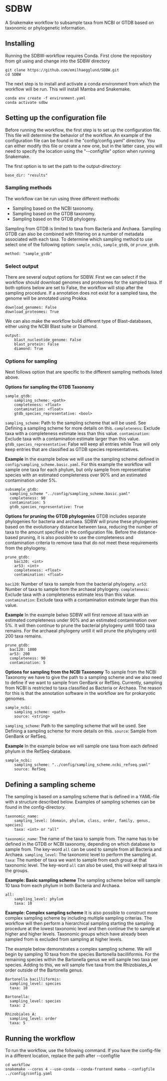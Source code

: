 # SDBW
A Snakemake workflow to subsample taxa from NCBI or GTDB based on taxonomic or
phylogenetic information.

## Installing
Running the SDBW-workflow requires Conda. First clone the repository from git
using and change into the SDBW directory

```
git clone https://github.com/emilhaegglund/SDBW.git
cd SDBW
```

The next step is to install and activate a conda environment from which the
workflow will be run. This will install Mamba and Snakemake.

```
conda env create -f environment.yaml
conda activate sdbw
```

## Setting up the configuration file
Before running the workflow, the first step is to set up the configuration file. This file will determine the behavior of the workflow. An example of the configuration file can be found in the "config/config.yaml" directory. You can either modify this file or create a new one, but in the latter case, you will need to specify the location using the "--configfile" option when running Snakemake.

The first option is to set the path to the output-directory:
```
base_dir: "results"
```

### Sampling methods
The workflow can be run using three different methods:
* Sampling based on the NCBI taxonomy.
* Sampling based on the GTDB taxonomy.
* Sampling based on the GTDB phylogeny.

Sampling from GTDB is limited to taxa from Bacteria and Archaea. Sampling GTDB can also be combined with filtering on a number of metadata associated with each taxa. To determine which sampling method to use select one of the following option: `sample_ncbi`, `sample_gtdb`, or `prune_gtdb`.

```
method: "sample_gtdb"
```

### Select output
There are several output options for SDBW. First we can select if the workflow should download genomes and proteomes for the sampled taxa. If both options below are set to False, the workflow will stop after the sampling procedure. If a annotation does not exist for a sampled taxa, the genome will be annotated using Prokka.
```
download_genomes: False
download_proteomes: True
```
We can also make the workflow build different type of Blast-databases, either using the NCBI Blast suite or Diamond.
```
output:
    blast_nucleotide_genome: False
    blast_protein: False
    diamond: True
```
### Options for sampling
Next follows option that are specific to the different sampling methods listed above.

__Options for sampling the GTDB Taxonomy__
```
sample_gtdb:
    sampling_scheme: <path>
    completeness: <float>
    contamination: <float>
    gtdb_species_representative: <bool>
```

`sampling_scheme`: Path to the sampling scheme that will be used. See Defining a sampling scheme for more details on this.
`completeness`: Exclude taxa with a completeness estimate less than this value.
`contamination`: Exclude taxa with a contamination estimate larger than this value.
`gtdb_species_representative`: False will keep all entries while True will only keep entries that are classified as GTDB species representatives.

__Example__
In the example below we will use the sampling scheme defined in `config/sampling_scheme.basic.yaml`. For this example the workflow will sample one taxa for each phylum, but only sample from representative species with an estimated completeness over 90% and an estimated contamination under 5%.

```
subsample_gtdb:
  sampling_scheme "../config/sampling_scheme.basic.yaml"
  completeness: 90
  contamination: 5
  gtdb_species_representative: True
```

__Options for pruning the GTDB phylogenies__
GTDB includes separate phylogenies for bacteria and archaea. SDBW will prune these phylogenies based on the evolutionary distance between taxa, reducing the number of taxa to the amount specified in the configuration file. Before the distance-based pruning, it is also possible to use the completeness and contamination criteria to remove taxa that do not meet these requirements from the phylogeny.

```
prune_gtdb:
    bac120: <int>
    ar53: <int>
    completeness: <float>
    contamination: <float>
```
`bac120`: Number of taxa to sample from the bacterial phylogeny.
`ar53`: Number of taxa to sample from the archaeal phylogeny.
`completeness`: Exclude taxa with a completeness estimate less than this value.
`contamination`: Exclude taxa with a contamination estimate larger than this value.

__Example__
In the example belwo SDBW will first remove all taxa with an estimated completeness under 90% and an estimated contamination over 5%. It will then continue to prune the bacterial phylogeny untill 1000 taxa remains. For the archaeal phylogeny untill it will prune the phylogeny until 200 taxa remains.

```
prune_gtdb:
  bac120: 1000
  ar53: 200
  completeness: 90
  contamination: 5
```

__Options for sampling from the NCBI Taxonomy__
To sample from the NCBI Taxonomy we have to give the path to a sampling scheme and we also need to define if we want to sample from GenBank or RefSeq. Currently, sampling from NCBI is restricted to taxa classified as Bacteria or Archaea. The reason for this is that the annotation software in the workflow are for prokaryotic genomes.
```
sample_ncbi:
    sampling_scheme: <path>
    source: <string>
```
`sampling_scheme`: Path to the sampling scheme that will be used. See Defining a sampling scheme for more details on this.
`source`: Sample from GenBank or RefSeq.

__Example__
In the example below we will sample one taxa from each defined phylum in the RefSeq-database.
```
sample_ncbi:
    sampling_scheme: "../config/sampling_scheme.ncbi_refseq.yaml"
    source: RefSeq
```

## Defining a sampling scheme
The sampling is based on a sampling scheme that is defined in a YAML-file with a structure described below. Examples of sampling schemes can be found in the config-directory.

```
taxonomic_name:
    sampling_level: [domain, phylum, class, order, family, genus, species]
    taxa: <int> or "all"
```
`taxonomic_name`: The name of the taxa to sample from. The name has to be  defined in the GTDB or NCBI taxonomy, depending on which database to sample from. The key-word `all` can be used to sample from all Bacteria and Archaea.
`sampling_level`: The taxonomic level to perform the sampling at.
`taxa`: The number of taxa we want to sample from each group at that taxonomic level. The key-word `all` can also be used, this will keep all taxa in the groups.

__Example: Basic sampling scheme__
The sampling scheme below will sample 10 taxa from each phylum in both Bacteria and Archaea.
```
all:
    sampling_level: phylum
    taxa: 10
```

__Example: Complex sampling scheme__
It is also possible to construct more complex sampling scheme by including multiple sampling criterias. The workflow will then perform a hierarchical sampling starting the sampling procedure at the lowest taxonomic level and then continue the to sample at higher and higher levels. Taxonomic groups which have already been sampled from is excluded from sampling at higher levels.

The example below demonstrates a complex sampling scheme. We will begin by sampling 10 taxa from the species Bartonella bacilliformis. For the remaining species within the Bartonella genus we will sample two taxa per species. Adding to this, we will sample five taxa from the Rhizobiales_A order outside of the Bartonella genus.
```
Bartonella bacilliformis:
  sampling_level: species
  taxa: 10

Bartonella:
  sampling_level: species
  taxa: 2

Rhizobiales_A:
  sampling_level: order
  taxa: 5
```

## Running the workflow
To run the workflow, use the following command. If you have the config-file in a different location, replace the path after --configfile

```
cd workflow
snakemake --cores 4 --use-conda --conda-frontend mamba --configfile ../config/config.yaml
```
